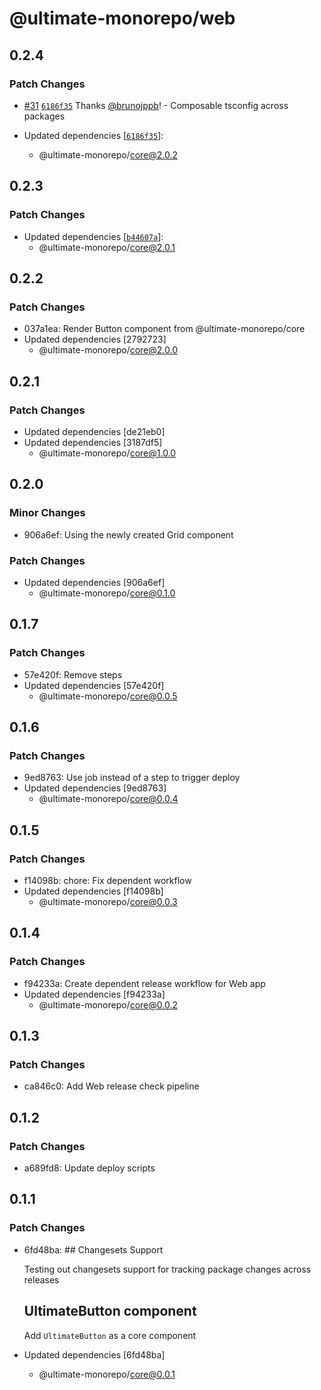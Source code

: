 # @ultimate-monorepo/web

## 0.2.4

### Patch Changes

- [#31](https://github.com/brunojppb/ultimate-monorepo/pull/31) [`6186f35`](https://github.com/brunojppb/ultimate-monorepo/commit/6186f358cda4af15c58223a9e74290e5129baf9f) Thanks [@brunojppb](https://github.com/brunojppb)! - Composable tsconfig across packages

- Updated dependencies [[`6186f35`](https://github.com/brunojppb/ultimate-monorepo/commit/6186f358cda4af15c58223a9e74290e5129baf9f)]:
  - @ultimate-monorepo/core@2.0.2

## 0.2.3

### Patch Changes

- Updated dependencies [[`b44607a`](https://github.com/brunojppb/ultimate-monorepo/commit/b44607a87c3cc105a1eb9a654c7d5f7985293a6a)]:
  - @ultimate-monorepo/core@2.0.1

## 0.2.2

### Patch Changes

- 037a1ea: Render Button component from @ultimate-monorepo/core
- Updated dependencies [2792723]
  - @ultimate-monorepo/core@2.0.0

## 0.2.1

### Patch Changes

- Updated dependencies [de21eb0]
- Updated dependencies [3187df5]
  - @ultimate-monorepo/core@1.0.0

## 0.2.0

### Minor Changes

- 906a6ef: Using the newly created Grid component

### Patch Changes

- Updated dependencies [906a6ef]
  - @ultimate-monorepo/core@0.1.0

## 0.1.7

### Patch Changes

- 57e420f: Remove steps
- Updated dependencies [57e420f]
  - @ultimate-monorepo/core@0.0.5

## 0.1.6

### Patch Changes

- 9ed8763: Use job instead of a step to trigger deploy
- Updated dependencies [9ed8763]
  - @ultimate-monorepo/core@0.0.4

## 0.1.5

### Patch Changes

- f14098b: chore: Fix dependent workflow
- Updated dependencies [f14098b]
  - @ultimate-monorepo/core@0.0.3

## 0.1.4

### Patch Changes

- f94233a: Create dependent release workflow for Web app
- Updated dependencies [f94233a]
  - @ultimate-monorepo/core@0.0.2

## 0.1.3

### Patch Changes

- ca846c0: Add Web release check pipeline

## 0.1.2

### Patch Changes

- a689fd8: Update deploy scripts

## 0.1.1

### Patch Changes

- 6fd48ba: ## Changesets Support

  Testing out changesets support for tracking package changes across releases

  ## UltimateButton component

  Add `UltimateButton` as a core component

- Updated dependencies [6fd48ba]
  - @ultimate-monorepo/core@0.0.1
